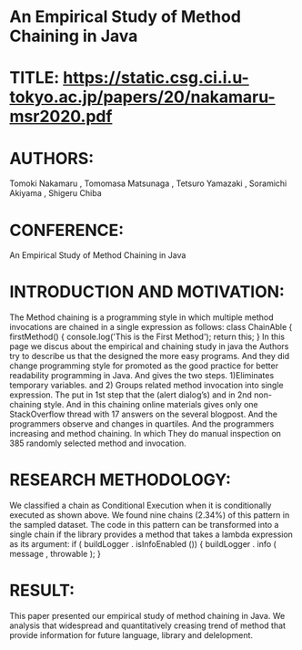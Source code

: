 #     **An Empirical Study of Method Chaining in Java**

# TITLE: https://static.csg.ci.i.u-tokyo.ac.jp/papers/20/nakamaru-msr2020.pdf 

# AUTHORS: 
Tomoki Nakamaru , Tomomasa Matsunaga ,  Tetsuro Yamazaki ,  Soramichi Akiyama , Shigeru Chiba 
 
# CONFERENCE: 
An Empirical Study of Method Chaining in Java
# INTRODUCTION AND MOTIVATION: 
The Method chaining is a programming style in which multiple method invocations are chained in a single expression as follows: 
class ChainAble { 
  firstMethod() {      console.log('This is the First Method');      return this;    } In this page we discus about the empirical and chaining study in java the Authors try to describe us that the designed the more easy programs. And they did change programming style for promoted as the good practice for better readability programming in Java. And gives the two steps. 1)Eliminates temporary variables. and 2) Groups related method invocation into single expression. The put in 1st step that the (alert dialog’s) and in 2nd non-chaining style. And in this chaining online materials gives only one StackOverflow thread with 17 answers on the several blogpost. And the programmers observe and changes in quartiles. And the programmers increasing and method chaining. In which They do manual inspection on 385 randomly selected method and invocation. 
 # RESEARCH METHODOLOGY:
We classified a chain as Conditional Execution when it is conditionally executed as shown above. We found nine chains (2.34%) of this pattern in the sampled dataset. The code in this pattern can be transformed into a single chain if the library provides a method that takes a lambda expression as its argument: 
if ( buildLogger . isInfoEnabled ()) { 
 buildLogger . info ( message , throwable ); 
 } 
# RESULT: 
This paper presented our empirical study of method chaining in Java. We analysis that widespread and quantitatively creasing trend of method that provide information for future language, library and delelopment. 
